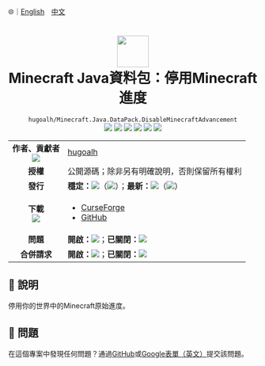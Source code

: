 🌐｜[English](./README.md)　[中文](./README.zh-hant.md)

# <div align="center"><img src="https://i.imgur.com/L7AiqxP.png" height="64px" /><br />Minecraft Java資料包：停用Minecraft進度</div>

<div align="center">
  <code>hugoalh/Minecraft.Java.DataPack.DisableMinecraftAdvancement</code><br />
  <img src="https://img.shields.io/github/languages/count/hugoalh/Minecraft.Java.DataPack.DisableMinecraftAdvancement?style=flat-square&logo=github" />
  <img src="https://img.shields.io/github/languages/top/hugoalh/Minecraft.Java.DataPack.DisableMinecraftAdvancement?style=flat-square&logo=github" />
  <img src="https://img.shields.io/github/repo-size/hugoalh/Minecraft.Java.DataPack.DisableMinecraftAdvancement?style=flat-square&logo=github" />
  <img src="https://img.shields.io/github/watchers/hugoalh/Minecraft.Java.DataPack.DisableMinecraftAdvancement?style=flat-square&logo=github" />
  <img src="https://img.shields.io/github/stars/hugoalh/Minecraft.Java.DataPack.DisableMinecraftAdvancement?style=flat-square&logo=github" />
  <img src="https://img.shields.io/github/forks/hugoalh/Minecraft.Java.DataPack.DisableMinecraftAdvancement?style=flat-square&logo=github" />
</div>

<table>
  <tr>
    <td align="center">
      <b>作者、貢獻者</b><br />
      <img src="https://img.shields.io/github/contributors/hugoalh/Minecraft.Java.DataPack.DisableMinecraftAdvancement?style=flat-square&color=000000&label=%20" />
    </td>
    <td><a href="https://github.com/hugoalh">hugoalh</a></td>
  </tr>
  <tr>
    <td align="center"><b>授權</b></td>
    <td>公開源碼；除非另有明確說明，否則保留所有權利</td>
  </tr>
  <tr>
    <td align="center"><b>發行</b></td>
    <td>
      <b>穩定：</b><img src="https://img.shields.io/github/release/hugoalh/Minecraft.Java.DataPack.DisableMinecraftAdvancement?style=flat-square&color=000000&label=%20" />（<img src="https://img.shields.io/github/release-date/hugoalh/Minecraft.Java.DataPack.DisableMinecraftAdvancement?style=flat-square&color=000000&label=%20" />）；<b>最新：</b><img src="https://img.shields.io/github/release/hugoalh/Minecraft.Java.DataPack.DisableMinecraftAdvancement?include_prereleases&style=flat-square&color=000000&label=%20" />（<img src="https://img.shields.io/github/release-date-pre/hugoalh/Minecraft.Java.DataPack.DisableMinecraftAdvancement?style=flat-square&color=000000&label=%20" />）
    </td>
  </tr>
  <tr>
    <td align="center">
      <b>下載</b><br />
      <img src="https://img.shields.io/github/downloads/hugoalh/Minecraft.Java.DataPack.DisableMinecraftAdvancement/total?style=flat-square&color=000000&label=%20" />
    </td>
    <td><ul>
      <li><a href="https://www.curseforge.com/minecraft/customization/disableminecraftadvancement">CurseForge</a></li>
      <li><a href="https://github.com/hugoalh/Minecraft.Java.DataPack.DisableMinecraftAdvancement/releases">GitHub</a></li>
    </ul></td>
  </tr>
  <tr>
    <td align="center"><b>問題</b></td>
    <td>
      <b>開啟：</b><img src="https://img.shields.io/github/issues-raw/hugoalh/Minecraft.Java.DataPack.DisableMinecraftAdvancement?style=flat-square&color=000000&label=%20" />；<b>已關閉：</b><img src="https://img.shields.io/github/issues-closed-raw/hugoalh/Minecraft.Java.DataPack.DisableMinecraftAdvancement?style=flat-square&color=000000&label=%20" />
    </td>
  </tr>
  <tr>
    <td align="center"><b>合併請求</b></td>
    <td>
      <b>開啟：</b><img src="https://img.shields.io/github/issues-pr-raw/hugoalh/Minecraft.Java.DataPack.DisableMinecraftAdvancement?style=flat-square&color=000000&label=%20" />；<b>已關閉：</b><img src="https://img.shields.io/github/issues-pr-closed-raw/hugoalh/Minecraft.Java.DataPack.DisableMinecraftAdvancement?style=flat-square&color=000000&label=%20" />
    </td>
  </tr>
</table>

## 📜 說明

停用你的世界中的Minecraft原始進度。

## 🐛 問題

在這個專案中發現任何問題？通過[GitHub](https://github.com/hugoalh/Minecraft.Java.DataPack.DisableMinecraftAdvancement/issues)或[Google表單（英文）](https://docs.google.com/forms/d/e/1FAIpQLSf7THj4zWMeT5vC4Hs3dx9nZLzUy0Tn7bS3unExHTw13g0ZuA/viewform?usp=sf_link)提交該問題。

